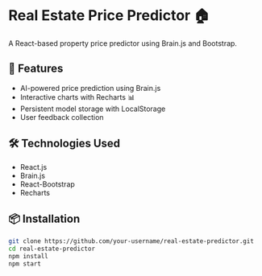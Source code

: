 # Real Estate Price Predictor 🏠

A React-based property price predictor using Brain.js and Bootstrap.

## 🚀 Features
- AI-powered price prediction using Brain.js
- Interactive charts with Recharts 📊
- Persistent model storage with LocalStorage
- User feedback collection

## 🛠️ Technologies Used
- React.js
- Brain.js
- React-Bootstrap
- Recharts

## 📦 Installation
```bash
git clone https://github.com/your-username/real-estate-predictor.git
cd real-estate-predictor
npm install
npm start
